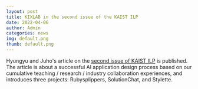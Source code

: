 ```yaml
---
layout: post
title: KIXLAB in the second issue of the KAIST ILP
date: 2022-04-06
author: Admin
categories: news
img: default.png
thumb: default.png
---
```


Hyungyu and Juho's article on the [second issue of KAIST ILP](https://ilp.kaist.ac.kr/ebook/220325/index.html) is published. The article is about a successful AI application design process based on our cumulative teaching / research / industry collaboration experiences, and introduces three projects: Rubysplippers, SolutionChat, and Stylette.
